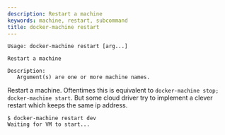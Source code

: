 ```yaml
---
description: Restart a machine
keywords: machine, restart, subcommand
title: docker-machine restart
---
```


```none
Usage: docker-machine restart [arg...]

Restart a machine

Description:
   Argument(s) are one or more machine names.
```

Restart a machine. Oftentimes this is equivalent to
`docker-machine stop; docker-machine start`. But some cloud driver try to implement a clever restart which keeps the same
ip address.

```
$ docker-machine restart dev
Waiting for VM to start...
```